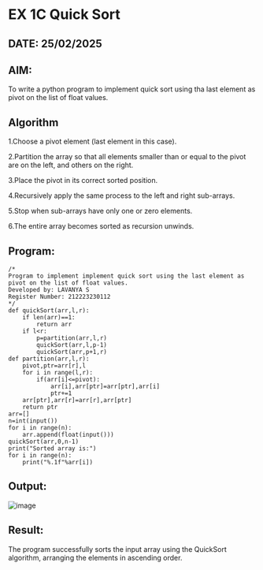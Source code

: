 # EX 1C Quick Sort
## DATE: 25/02/2025
## AIM:
To write a python program to implement quick sort using tha last element as pivot on the list of float values.

## Algorithm
1.Choose a pivot element (last element in this case).

2.Partition the array so that all elements smaller than or equal to the pivot are on the left, and others on the right.

3.Place the pivot in its correct sorted position.

4.Recursively apply the same process to the left and right sub-arrays.

5.Stop when sub-arrays have only one or zero elements.

6.The entire array becomes sorted as recursion unwinds. 

## Program:
```
/*
Program to implement implement quick sort using the last element as pivot on the list of float values.
Developed by: LAVANYA S
Register Number: 212223230112 
*/
def quickSort(arr,l,r):
    if len(arr)==1:
        return arr
    if l<r:
        p=partition(arr,l,r)
        quickSort(arr,l,p-1)
        quickSort(arr,p+1,r)
def partition(arr,l,r):
    pivot,ptr=arr[r],l
    for i in range(l,r):
        if(arr[i]<=pivot):
            arr[i],arr[ptr]=arr[ptr],arr[i]
            ptr+=1
    arr[ptr],arr[r]=arr[r],arr[ptr]
    return ptr
arr=[]
n=int(input())
for i in range(n):
    arr.append(float(input()))
quickSort(arr,0,n-1)
print("Sorted array is:")
for i in range(n):
    print("%.1f"%arr[i])

```

## Output:
![image](https://github.com/user-attachments/assets/58a64d69-de15-42e2-a8a4-ff2c768f9de3)



## Result:
The program successfully sorts the input array using the QuickSort algorithm, arranging the elements in ascending order.
